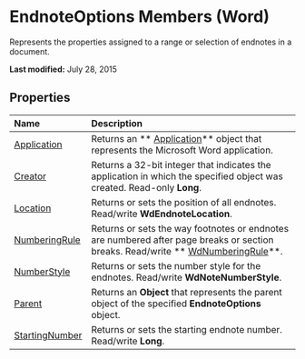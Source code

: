 
# EndnoteOptions Members (Word)
Represents the properties assigned to a range or selection of endnotes in a document.

 **Last modified:** July 28, 2015


## Properties



|**Name**|**Description**|
|:-----|:-----|
| [Application](fba2de93-fc7d-2c37-fe8f-9c229443edd5.md)|Returns an  ** [Application](d1cf6f8f-4e88-bf01-93b4-90a83f79cb44.md)** object that represents the Microsoft Word application.|
| [Creator](3fc925c8-007c-286d-ef74-3d00f916514b.md)|Returns a 32-bit integer that indicates the application in which the specified object was created. Read-only  **Long**.|
| [Location](3fd348a5-69cd-7319-898e-3f1a102fd644.md)|Returns or sets the position of all endnotes. Read/write  **WdEndnoteLocation**.|
| [NumberingRule](c2690da3-703b-4f9f-cdfb-7ec4e7559b54.md)|Returns or sets the way footnotes or endnotes are numbered after page breaks or section breaks. Read/write  ** [WdNumberingRule](70993a58-4b2c-e809-ab71-ca1701539483.md)**.|
| [NumberStyle](732a8185-92c3-5054-fb9d-3c4bad62f5a1.md)|Returns or sets the number style for the endnotes. Read/write  **WdNoteNumberStyle**.|
| [Parent](727dc1a3-4925-9769-a8f1-0253e72ddbe4.md)|Returns an  **Object** that represents the parent object of the specified **EndnoteOptions** object.|
| [StartingNumber](10d8d08b-dac5-5439-1f75-2d485c905e8f.md)|Returns or sets the starting endnote number. Read/write  **Long**.|
